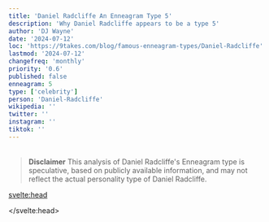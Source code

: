 ```yaml
---
title: 'Daniel Radcliffe An Enneagram Type 5'
description: 'Why Daniel Radcliffe appears to be a type 5'
author: 'DJ Wayne'
date: '2024-07-12'
loc: 'https://9takes.com/blog/famous-enneagram-types/Daniel-Radcliffe'
lastmod: '2024-07-12'
changefreq: 'monthly'
priority: '0.6'
published: false
enneagram: 5
type: ['celebrity']
person: 'Daniel-Radcliffe'
wikipedia: ''
twitter: ''
instagram: ''
tiktok: ''
---
```


<!--
    childhood and upbringing
    first big success
    style habits and quirks that relate to their personality type
    stressful moments in their life and how they handled them
    comfort- moments in their life where they are doing well and killing it
-->
<!-- // keywords:  -->

<script>
	// import  PopCard  from "$lib/components/atoms/PopCard.svelte";
</script>

<div
	style="display: flex;
    justify-content: center;
    margin: 1rem 0;
	"
>
	<!-- <PopCard
		image={`/types/5s/${'Daniel-Radcliffe'}.webp`}
		enneagramType={5}
		showIcon={false}
		displayText="Daniel Radcliffe"
		subtext=""
	/> -->
</div>

> **Disclaimer** This analysis of Daniel Radcliffe's Enneagram type is speculative, based on publicly available information, and may not reflect the actual personality type of Daniel Radcliffe.

<p class="firstLetter"></p>

<svelte:head>

<script type="application/ld+json">

</script>

</svelte:head>

<style lang="scss"></style>
